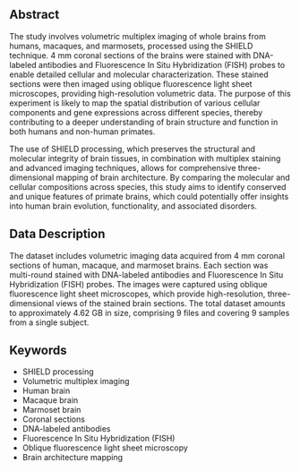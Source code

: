 ## Abstract 

The study involves volumetric multiplex imaging of whole brains from humans, macaques, and marmosets, processed using the SHIELD technique. 4 mm coronal sections of the brains were stained with DNA-labeled antibodies and Fluorescence In Situ Hybridization (FISH) probes to enable detailed cellular and molecular characterization. These stained sections were then imaged using oblique fluorescence light sheet microscopes, providing high-resolution volumetric data. The purpose of this experiment is likely to map the spatial distribution of various cellular components and gene expressions across different species, thereby contributing to a deeper understanding of brain structure and function in both humans and non-human primates.

The use of SHIELD processing, which preserves the structural and molecular integrity of brain tissues, in combination with multiplex staining and advanced imaging techniques, allows for comprehensive three-dimensional mapping of brain architecture. By comparing the molecular and cellular compositions across species, this study aims to identify conserved and unique features of primate brains, which could potentially offer insights into human brain evolution, functionality, and associated disorders.

## Data Description

The dataset includes volumetric imaging data acquired from 4 mm coronal sections of human, macaque, and marmoset brains. Each section was multi-round stained with DNA-labeled antibodies and Fluorescence In Situ Hybridization (FISH) probes. The images were captured using oblique fluorescence light sheet microscopes, which provide high-resolution, three-dimensional views of the stained brain sections. The total dataset amounts to approximately 4.62 GB in size, comprising 9 files and covering 9 samples from a single subject.

## Keywords

- SHIELD processing
- Volumetric multiplex imaging
- Human brain
- Macaque brain
- Marmoset brain
- Coronal sections
- DNA-labeled antibodies
- Fluorescence In Situ Hybridization (FISH)
- Oblique fluorescence light sheet microscopy
- Brain architecture mapping